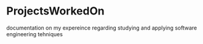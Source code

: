 # ProjectsWorkedOn

documentation on my expereince regarding studying and applying software engineering tehniques
